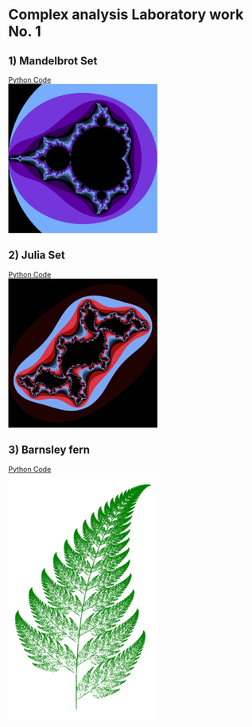 # Complex analysis Laboratory work No. 1
## 1) Mandelbrot Set
[Python Code](mandelbrot.py)
<br>
<img src="mandelbrot.png" alt="mandelbrot" width="300"/>
## 2) Julia Set 
[Python Code](julia.py)
<br>
<img src="julia.png" alt="julia" width="300"/>
## 3) Barnsley fern
[Python Code](barnsley_fern.py)
<br>
<img src="barnsley_fern.png" alt="barnsley_fern" width="300"/>
